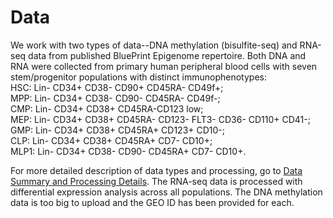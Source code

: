 # Data

We work with two types of data--DNA methylation (bisulfite-seq) and RNA-seq data from published BluePrint Epigenome repertoire. Both DNA and RNA were collected from primary human peripheral blood cells with seven stem/progenitor populations with distinct immunophenotypes:  
HSC: Lin- CD34+ CD38- CD90+ CD45RA- CD49f+;  
MPP: Lin- CD34+ CD38- CD90- CD45RA- CD49f-;  
CMP: Lin- CD34+ CD38+ CD45RA-CD123 low;  
MEP: Lin- CD34+ CD38+ CD45RA- CD123- FLT3- CD36- CD110+ CD41-;  
GMP: Lin- CD34+ CD38+ CD45RA+ CD123+ CD10-;  
CLP: Lin- CD34+ CD38+ CD45RA+ CD7- CD10+;  
MLP1: Lin- CD34+ CD38- CD90- CD45RA+ CD7- CD10+.

For more detailed description of data types and processing, go to [Data Summary and Processing Details](team_Bloodies/Data/Data_Summary_and_Processing_Details.md). The RNA-seq data is processed with differential expression analysis across all populations. The DNA methylation data is too big to upload and the GEO ID has been provided for each.
